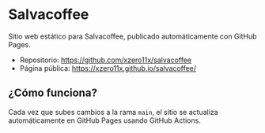 # Salvacoffee

Sitio web estático para Salvacoffee, publicado automáticamente con GitHub Pages.

- Repositorio: https://github.com/xzero11x/salvacoffee
- Página pública: https://xzero11x.github.io/salvacoffee/

## ¿Cómo funciona?
Cada vez que subes cambios a la rama `main`, el sitio se actualiza automáticamente en GitHub Pages usando GitHub Actions.
